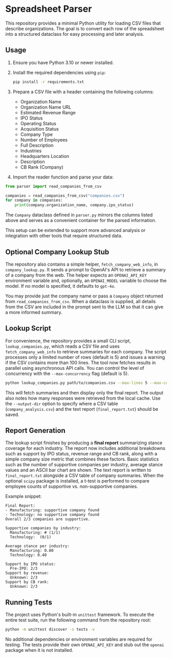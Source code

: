 # Spreadsheet Parser

This repository provides a minimal Python utility for loading CSV files that describe organizations.
The goal is to convert each row of the spreadsheet into a structured dataclass for easy processing
and later analysis.

## Usage

1. Ensure you have Python 3.10 or newer installed.
2. Install the required dependencies using `pip`:

   ```bash
   pip install -r requirements.txt
   ```

3. Prepare a CSV file with a header containing the following columns:
   - Organization Name
   - Organization Name URL
   - Estimated Revenue Range
   - IPO Status
   - Operating Status
   - Acquisition Status
   - Company Type
   - Number of Employees
   - Full Description
   - Industries
   - Headquarters Location
   - Description
   - CB Rank (Company)
4. Import the reader function and parse your data:

```python
from parser import read_companies_from_csv

companies = read_companies_from_csv("companies.csv")
for company in companies:
    print(company.organization_name, company.ipo_status)
```

The `Company` dataclass defined in `parser.py` mirrors the columns listed above and
serves as a convenient container for the parsed information.

This setup can be extended to support more advanced analysis or integration with
other tools that require structured data.

## Optional Company Lookup Stub

The repository also contains a simple helper, `fetch_company_web_info`, in
`company_lookup.py`. It sends a prompt to OpenAI's API to retrieve a summary of a
company from the web. The helper expects an ``OPENAI_API_KEY`` environment
variable and, optionally, an ``OPENAI_MODEL`` variable to choose the model. If no
model is specified, it defaults to ``gpt-4o``.

You may provide just the company name or pass a `Company` object returned from
`read_companies_from_csv`. When a dataclass is supplied, all details from the CSV
are included in the prompt sent to the LLM so that it can give a more informed
summary.
## Lookup Script

For convenience, the repository provides a small CLI script, `lookup_companies.py`,
which reads a CSV file and uses `fetch_company_web_info` to retrieve summaries for
each company. The script processes only a limited number of rows (default is 5)
and issues a warning if the CSV contains more than 100 lines.
The tool now fetches results in parallel using asynchronous API calls. You can
control the level of concurrency with the `--max-concurrency` flag (default is 5).

```bash
python lookup_companies.py path/to/companies.csv --max-lines 5 --max-concurrency 10
```

This will fetch summaries and then display only the final report. The output
also notes how many responses were retrieved from the local cache. Use the
`--output-dir` option to specify where a CSV table (`company_analysis.csv`) and
the text report (`final_report.txt`) should be saved.

## Report Generation

The lookup script finishes by producing a **final report** summarizing stance
coverage for each industry. The report now includes additional breakdowns such
as support by IPO status, revenue range and CB rank, along with a simple company
size metric that combines these factors. Basic statistics such as the number of
supportive companies per industry, average stance values and an ASCII bar chart
are shown. The text report is written to ``final_report.txt`` alongside a CSV
table of company summaries. When the optional ``scipy`` package is installed,
a t-test is performed to compare employee counts of supportive vs. non-supportive
companies.

Example snippet:

```text
Final Report:
- Manufacturing: supportive company found
- Technology: no supportive company found
Overall 2/3 companies are supportive.

Supportive companies by industry:
  Manufacturing: # (1/1)
  Technology:  (0/1)

Average stance per industry:
  Manufacturing: 0.80
  Technology: 0.40

Support by IPO status:
  Pre-IPO: 2/3
Support by revenue:
  Unknown: 2/3
Support by CB rank:
  Unknown: 2/3
```

## Running Tests

The project uses Python's built-in ``unittest`` framework. To execute the entire
test suite, run the following command from the repository root:

```bash
python -m unittest discover -s tests -v
```

No additional dependencies or environment variables are required for testing.
The tests provide their own ``OPENAI_API_KEY`` and stub out the ``openai``
package when it is not installed.
